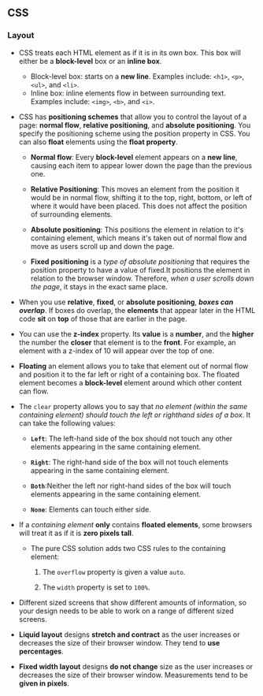## CSS

### Layout

* CSS treats each HTML element as if it is in its own box. This box will either be a **block-level** box or an **inline box**.
  * Block-level box: starts on a **new line**. Examples include: `<h1>`, `<p>`, `<ul>`, and `<li>`.
  * Inline box: inline elements flow in between surrounding text. Examples include: `<img>`, `<b>`, and `<i>`.

* CSS has **positioning schemes** that allow you to control the layout of a page: **normal flow**, **relative positioning**, and **absolute positioning**. You specify the positioning scheme using the position property in CSS. You can also **float** elements using the **float property**.

  * **Normal flow**: Every **block-level** element appears on a **new line**, causing each item to appear lower down the page than the previous one.

  * **Relative Positioning**: This moves an element from the position it would be in normal flow, shifting it to the top, right, bottom, or left of where it would have been placed. This does not affect the position of surrounding elements.

  * **Absolute positioning**: This positions the element in relation to it's containing element, which means it's taken out of normal flow and move as users scroll up and down the page.

  * **Fixed positioning** is a *type of absolute positioning* that requires the position property to have a value of fixed.It positions the element in relation to the browser window. Therefore, *when a user scrolls down the page*, it stays in the exact same place.

* When you use **relative**, **fixed**, or **absolute positioning**, **_boxes can overlap_**. If boxes do overlap, the **elements** that appear later in the HTML code **sit** on **top** of those that are earlier in the page.

* You can use the **z-index** property. Its **value** is a **number**, and the **higher** the number the **closer** that element is to the **front**. For example, an element with a z-index of 10 will appear over the top of one.


* **Floating** an element allows you to take that element out of normal flow and position it to the far left or right of a containing box. The floated element becomes a **block-level** element around which other content can flow.

* The `clear` property allows you to say that *no element (within the same containing element) should touch the left or righthand sides of a box*. It can take the following values:

  * **`Left`**: The left-hand side of the box should not touch any other elements appearing in the same containing element.

  * **`Right`**: The right-hand side of the box will not touch elements appearing in the same containing element.

  * **`Both`**:Neither the left nor right-hand sides of the box will touch elements appearing in the same containing element.

  * **`None`**: Elements can touch either side.

* If a *containing element* **only** contains **floated elements**, some browsers will treat it as if it is **zero pixels tall**.
  
  * The pure CSS solution adds two CSS rules to the containing element:

    1. The `overflow` property is given a value `auto`.

    2. The `width` property is set to `100%`.


*  Different sized screens that show different amounts of information, so your design needs to be able to work on a range of different sized screens.

*  **Liquid layout** designs **stretch and contract** as the user increases or decreases the size of their browser window. They tend to **use percentages**.

* **Fixed width layout** designs **do not change** size as the user increases or decreases the size of their browser window. Measurements tend to be **given in pixels**.

